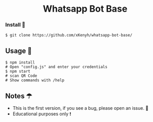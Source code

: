 <h1 align="center"> Whatsapp Bot Base </h1>


### Install 💫
```
$ git clone https://github.com/xKenyh/whatsapp-bot-base/
```

## Usage 🍳
```
$ npm install
# Open "config.js" and enter your credentials
$ npm start
# scan QR Code
# Show commands with /help
```

## Notes ☂
* This is the first version, if you see a bug, please open an issue. 🍙 
* Educational purposes only ❗

